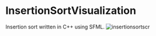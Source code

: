 # InsertionSortVisualization
Insertion sort written in C++ using SFML.
![insertionsortscr](https://user-images.githubusercontent.com/58734515/96444834-4799c000-120f-11eb-8ad8-8d2a8ed13076.PNG)
